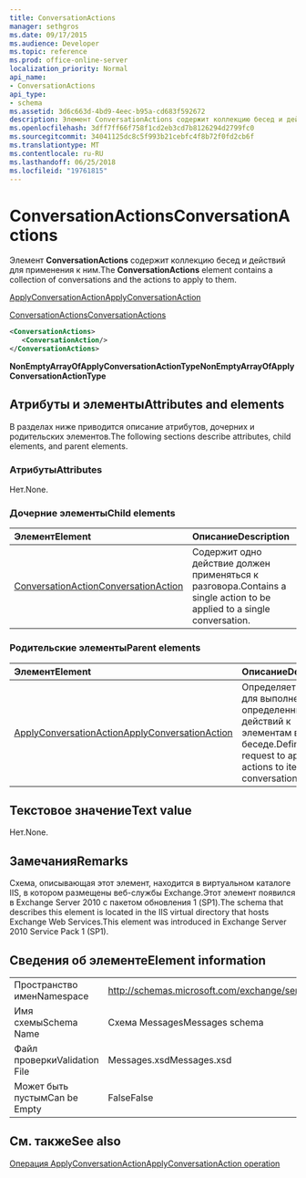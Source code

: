 ```yaml
---
title: ConversationActions
manager: sethgros
ms.date: 09/17/2015
ms.audience: Developer
ms.topic: reference
ms.prod: office-online-server
localization_priority: Normal
api_name:
- ConversationActions
api_type:
- schema
ms.assetid: 3d6c663d-4bd9-4eec-b95a-cd683f592672
description: Элемент ConversationActions содержит коллекцию бесед и действий для применения к ним.
ms.openlocfilehash: 3dff7ff66f758f1cd2eb3cd7b8126294d2799fc0
ms.sourcegitcommit: 34041125dc8c5f993b21cebfc4f8b72f0fd2cb6f
ms.translationtype: MT
ms.contentlocale: ru-RU
ms.lasthandoff: 06/25/2018
ms.locfileid: "19761815"
---
```

# <a name="conversationactions"></a><span data-ttu-id="6970b-103">ConversationActions</span><span class="sxs-lookup"><span data-stu-id="6970b-103">ConversationActions</span></span>

<span data-ttu-id="6970b-104">Элемент **ConversationActions** содержит коллекцию бесед и действий для применения к ним.</span><span class="sxs-lookup"><span data-stu-id="6970b-104">The **ConversationActions** element contains a collection of conversations and the actions to apply to them.</span></span> 
  
[<span data-ttu-id="6970b-105">ApplyConversationAction</span><span class="sxs-lookup"><span data-stu-id="6970b-105">ApplyConversationAction</span></span>](applyconversationaction.md)
  
[<span data-ttu-id="6970b-106">ConversationActions</span><span class="sxs-lookup"><span data-stu-id="6970b-106">ConversationActions</span></span>](conversationactions.md)
  
```XML
<ConversationActions>
   <ConversationAction/>
</ConversationActions>
```

 <span data-ttu-id="6970b-107">**NonEmptyArrayOfApplyConversationActionType**</span><span class="sxs-lookup"><span data-stu-id="6970b-107">**NonEmptyArrayOfApplyConversationActionType**</span></span>
## <a name="attributes-and-elements"></a><span data-ttu-id="6970b-108">Атрибуты и элементы</span><span class="sxs-lookup"><span data-stu-id="6970b-108">Attributes and elements</span></span>

<span data-ttu-id="6970b-109">В разделах ниже приводится описание атрибутов, дочерних и родительских элементов.</span><span class="sxs-lookup"><span data-stu-id="6970b-109">The following sections describe attributes, child elements, and parent elements.</span></span>
  
### <a name="attributes"></a><span data-ttu-id="6970b-110">Атрибуты</span><span class="sxs-lookup"><span data-stu-id="6970b-110">Attributes</span></span>

<span data-ttu-id="6970b-111">Нет.</span><span class="sxs-lookup"><span data-stu-id="6970b-111">None.</span></span>
  
### <a name="child-elements"></a><span data-ttu-id="6970b-112">Дочерние элементы</span><span class="sxs-lookup"><span data-stu-id="6970b-112">Child elements</span></span>

|<span data-ttu-id="6970b-113">**Элемент**</span><span class="sxs-lookup"><span data-stu-id="6970b-113">**Element**</span></span>|<span data-ttu-id="6970b-114">**Описание**</span><span class="sxs-lookup"><span data-stu-id="6970b-114">**Description**</span></span>|
|:-----|:-----|
|[<span data-ttu-id="6970b-115">ConversationAction</span><span class="sxs-lookup"><span data-stu-id="6970b-115">ConversationAction</span></span>](conversationaction.md) <br/> |<span data-ttu-id="6970b-116">Содержит одно действие должен применяться к разговора.</span><span class="sxs-lookup"><span data-stu-id="6970b-116">Contains a single action to be applied to a single conversation.</span></span>  <br/> |
   
### <a name="parent-elements"></a><span data-ttu-id="6970b-117">Родительские элементы</span><span class="sxs-lookup"><span data-stu-id="6970b-117">Parent elements</span></span>

|<span data-ttu-id="6970b-118">**Элемент**</span><span class="sxs-lookup"><span data-stu-id="6970b-118">**Element**</span></span>|<span data-ttu-id="6970b-119">**Описание**</span><span class="sxs-lookup"><span data-stu-id="6970b-119">**Description**</span></span>|
|:-----|:-----|
|[<span data-ttu-id="6970b-120">ApplyConversationAction</span><span class="sxs-lookup"><span data-stu-id="6970b-120">ApplyConversationAction</span></span>](applyconversationaction.md) <br/> |<span data-ttu-id="6970b-121">Определяет запрос для выполнения определенных действий к элементам в беседе.</span><span class="sxs-lookup"><span data-stu-id="6970b-121">Defines a request to apply actions to items in a conversation.</span></span>  <br/> |
   
## <a name="text-value"></a><span data-ttu-id="6970b-122">Текстовое значение</span><span class="sxs-lookup"><span data-stu-id="6970b-122">Text value</span></span>

<span data-ttu-id="6970b-123">Нет.</span><span class="sxs-lookup"><span data-stu-id="6970b-123">None.</span></span>
  
## <a name="remarks"></a><span data-ttu-id="6970b-124">Замечания</span><span class="sxs-lookup"><span data-stu-id="6970b-124">Remarks</span></span>

<span data-ttu-id="6970b-125">Схема, описывающая этот элемент, находится в виртуальном каталоге IIS, в котором размещены веб-службы Exchange.Этот элемент появился в Exchange Server 2010 с пакетом обновления 1 (SP1).</span><span class="sxs-lookup"><span data-stu-id="6970b-125">The schema that describes this element is located in the IIS virtual directory that hosts Exchange Web Services.This element was introduced in Exchange Server 2010 Service Pack 1 (SP1).</span></span>
  
## <a name="element-information"></a><span data-ttu-id="6970b-126">Сведения об элементе</span><span class="sxs-lookup"><span data-stu-id="6970b-126">Element information</span></span>

|||
|:-----|:-----|
|<span data-ttu-id="6970b-127">Пространство имен</span><span class="sxs-lookup"><span data-stu-id="6970b-127">Namespace</span></span>  <br/> |http://schemas.microsoft.com/exchange/services/2006/messages  <br/> |
|<span data-ttu-id="6970b-128">Имя схемы</span><span class="sxs-lookup"><span data-stu-id="6970b-128">Schema Name</span></span>  <br/> |<span data-ttu-id="6970b-129">Схема Messages</span><span class="sxs-lookup"><span data-stu-id="6970b-129">Messages schema</span></span>  <br/> |
|<span data-ttu-id="6970b-130">Файл проверки</span><span class="sxs-lookup"><span data-stu-id="6970b-130">Validation File</span></span>  <br/> |<span data-ttu-id="6970b-131">Messages.xsd</span><span class="sxs-lookup"><span data-stu-id="6970b-131">Messages.xsd</span></span>  <br/> |
|<span data-ttu-id="6970b-132">Может быть пустым</span><span class="sxs-lookup"><span data-stu-id="6970b-132">Can be Empty</span></span>  <br/> |<span data-ttu-id="6970b-133">False</span><span class="sxs-lookup"><span data-stu-id="6970b-133">False</span></span>  <br/> |
   
## <a name="see-also"></a><span data-ttu-id="6970b-134">См. также</span><span class="sxs-lookup"><span data-stu-id="6970b-134">See also</span></span>



[<span data-ttu-id="6970b-135">Операция ApplyConversationAction</span><span class="sxs-lookup"><span data-stu-id="6970b-135">ApplyConversationAction operation</span></span>](applyconversationaction-operation.md)

